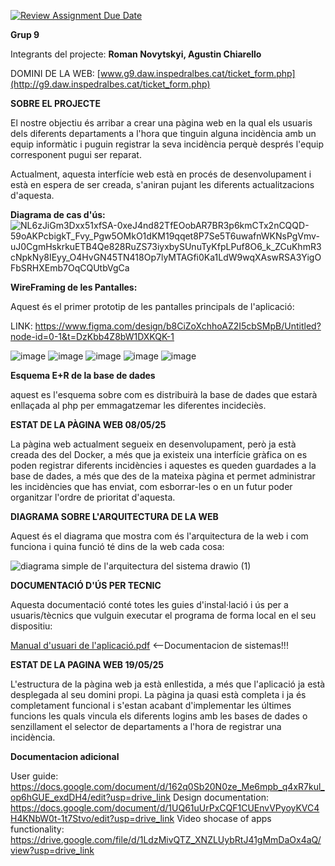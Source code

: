 [![Review Assignment Due Date](https://classroom.github.com/assets/deadline-readme-button-22041afd0340ce965d47ae6ef1cefeee28c7c493a6346c4f15d667ab976d596c.svg)](https://classroom.github.com/a/Oi3CGk0x)


**Grup 9**

Integrants del projecte: **Roman Novytskyi, Agustin Chiarello**

DOMINI DE LA WEB: [www.g9.daw.inspedralbes.cat/ticket_form.php](http://g9.daw.inspedralbes.cat/ticket_form.php)

**SOBRE EL PROJECTE**

El nostre objectiu és arribar a crear una pàgina web en la qual els usuaris dels diferents departaments a l'hora que tinguin alguna incidència amb un equip informàtic i puguin registrar la seva incidència perquè després l'equip corresponent pugui ser reparat.


Actualment, aquesta interfície web està en procés de desenvolupament i està en espera de ser creada, s'aniran pujant les diferents actualitzacions d'aquesta.



**Diagrama de cas d'ús:** ![NL6zJiGm3Dxx51xfSA-0xeJ4nd82TfEOobAR7BR3p6kmCTx2nCQQD-59oAKPcbigkT_Fvy_Pgw5OMkO1dKM19qqet8P7Se5T6uwafnWKNsPgVmv-uJ0CgmHskrkuETB4Qe828RuZS73iyxbySUnuTyKfpLPuf8O6_k_ZCuKhmR3cNpkNy8IEyy_O4HvGN45TN418Op7lyMTAGfi0Ka1LdW9wqXAswRSA3YigOFbSRHXEmb7OqCQUtbVgCa](https://github.com/user-attachments/assets/5a309b2c-3687-4a06-93ce-a0ad092ddf88)


**WireFraming de les Pantalles:**

Aquest és el primer prototip de les pantalles principals de l'aplicació:

LINK: https://www.figma.com/design/b8CiZoXchhoAZ2I5cbSMpB/Untitled?node-id=0-1&t=DzKbb4Z8bW1DXKQK-1 



![image](https://github.com/user-attachments/assets/00d135d2-1fe4-406a-a18d-62eca0b96bcf)
![image](https://github.com/user-attachments/assets/b390a78d-ffff-4a86-ac1e-552d64451a86)
![image](https://github.com/user-attachments/assets/90358862-6dd9-4784-9551-e74783589a8f)
![image](https://github.com/user-attachments/assets/e196bcd2-00bc-460a-958d-28ba03da9fd5)
![image](https://github.com/user-attachments/assets/f82dc3ae-173f-4311-ab51-a6963188dcfa)



**Esquema E+R de la base de dades**

aquest es l'esquema sobre com es distribuirà la base de dades que estarà enllaçada al php per emmagatzemar les diferentes incideciès.




**ESTAT DE LA PÀGINA WEB 08/05/25**

La pàgina web actualment segueix en desenvolupament, però ja està creada des del Docker, a més que ja existeix una interfície gràfica on es poden registrar diferents incidències i aquestes es queden guardades a la base de dades, a més que des de la mateixa pàgina et permet administrar les incidències que has enviat, com esborrar-les o en un futur poder organitzar l'ordre de prioritat d'aquesta.


**DIAGRAMA SOBRE L'ARQUITECTURA DE LA WEB**

Aquest és el diagrama que mostra com és l'arquitectura de la web i com funciona i quina funció té dins de la web cada cosa:


![diagrama simple de l'arquitectura del sistema drawio (1)](https://github.com/user-attachments/assets/0e59a44d-51ec-44e2-8539-3829dbb71b19)




**DOCUMENTACIÓ D'ÚS PER TECNIC**


Aquesta documentació conté totes les guies d'instal·lació i ús per a usuaris/tècnics que vulguin executar el programa de forma local en el seu dispositiu:


[Manual d'usuari de l'aplicació.pdf](https://github.com/user-attachments/files/20278817/Manual.d.usuari.de.l.aplicacio.pdf) <--Documentacion de sistemas!!!



**ESTAT DE LA PAGINA WEB 19/05/25**


L'estructura de la pàgina web ja està enllestida, a més que l'aplicació ja està desplegada al seu domini propi. La pàgina ja quasi està completa i ja és completament funcional i s'estan acabant d'implementar les últimes funcions les quals vincula els diferents logins amb les bases de dades o senzillament el selector de departaments a l'hora de registrar una incidència.

**Documentacion adicional**

  User guide: https://docs.google.com/document/d/162q0Sb20N0ze_Me6mpb_q4xR7kul_op6hGUE_exdDH4/edit?usp=drive_link
  Design documentation: https://docs.google.com/document/d/1UQ61uUrPxCQF1CUEnvVPyoyKVC4H4KNbW0t-1t7Stvo/edit?usp=drive_link
  Video shocase of apps functionality: https://drive.google.com/file/d/1LdzMivQTZ_XNZLUybRtJ41gMmDaOx4aQ/view?usp=drive_link
